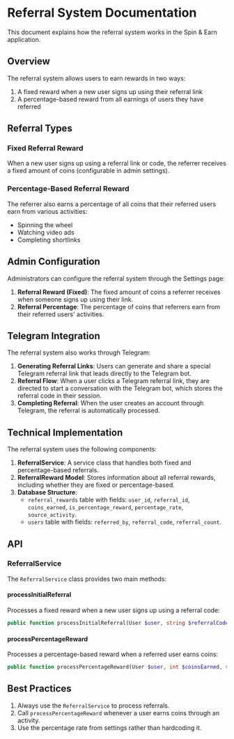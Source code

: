 # Referral System Documentation

This document explains how the referral system works in the Spin & Earn application.

## Overview

The referral system allows users to earn rewards in two ways:
1. A fixed reward when a new user signs up using their referral link
2. A percentage-based reward from all earnings of users they have referred

## Referral Types

### Fixed Referral Reward
When a new user signs up using a referral link or code, the referrer receives a fixed amount of coins (configurable in admin settings).

### Percentage-Based Referral Reward
The referrer also earns a percentage of all coins that their referred users earn from various activities:
- Spinning the wheel
- Watching video ads  
- Completing shortlinks

## Admin Configuration

Administrators can configure the referral system through the Settings page:

1. **Referral Reward (Fixed)**: The fixed amount of coins a referrer receives when someone signs up using their link.
2. **Referral Percentage**: The percentage of coins that referrers earn from their referred users' activities.

## Telegram Integration

The referral system also works through Telegram:

1. **Generating Referral Links**: Users can generate and share a special Telegram referral link that leads directly to the Telegram bot.
2. **Referral Flow**: When a user clicks a Telegram referral link, they are directed to start a conversation with the Telegram bot, which stores the referral code in their session.
3. **Completing Referral**: When the user creates an account through Telegram, the referral is automatically processed.

## Technical Implementation

The referral system uses the following components:

1. **ReferralService**: A service class that handles both fixed and percentage-based referrals.
2. **ReferralReward Model**: Stores information about all referral rewards, including whether they are fixed or percentage-based.
3. **Database Structure**: 
   - `referral_rewards` table with fields: `user_id`, `referral_id`, `coins_earned`, `is_percentage_reward`, `percentage_rate`, `source_activity`.
   - `users` table with fields: `referred_by`, `referral_code`, `referral_count`.

## API

### ReferralService

The `ReferralService` class provides two main methods:

#### processInitialReferral

Processes a fixed reward when a new user signs up using a referral code:

```php
public function processInitialReferral(User $user, string $referralCode): bool
```

#### processPercentageReward

Processes a percentage-based reward when a referred user earns coins:

```php
public function processPercentageReward(User $user, int $coinsEarned, string $activityType): bool
```

## Best Practices

1. Always use the `ReferralService` to process referrals.
2. Call `processPercentageReward` whenever a user earns coins through an activity.
3. Use the percentage rate from settings rather than hardcoding it. 